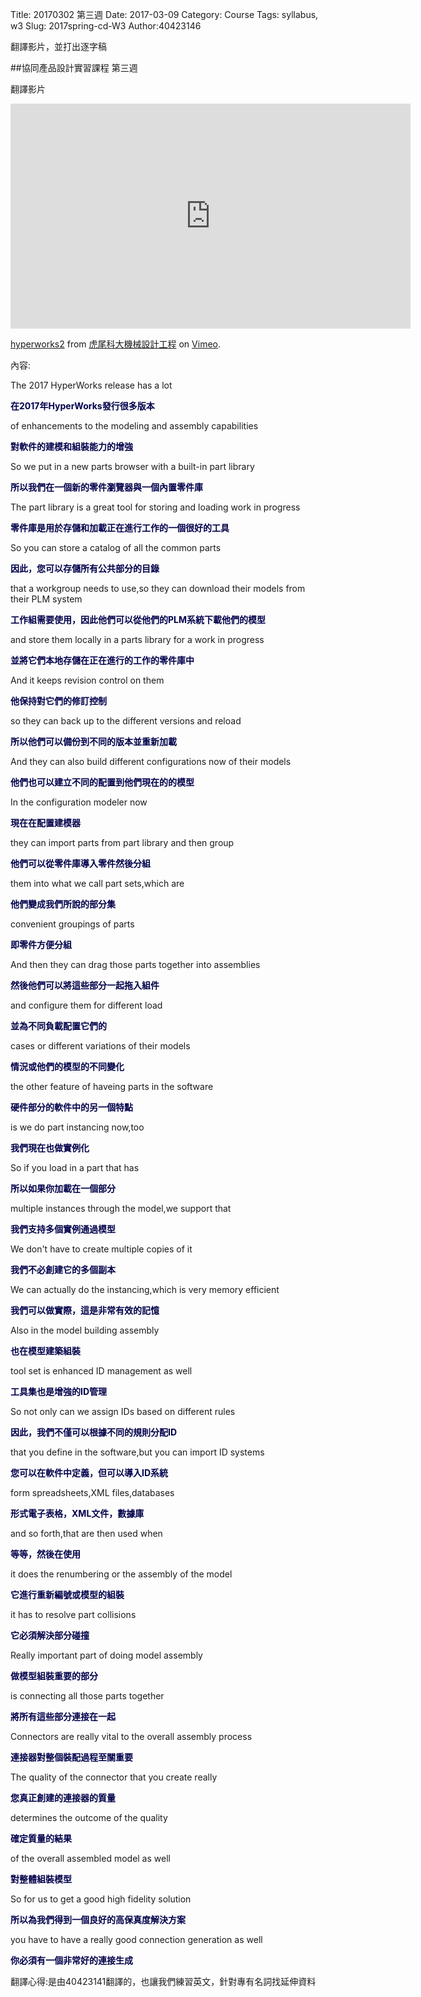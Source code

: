 Title: 20170302 第三週
Date: 2017-03-09
Category: Course
Tags: syllabus, w3
Slug: 2017spring-cd-W3
Author:40423146

翻譯影片，並打出逐字稿

<!-- PELICAN_END_SUMMARY -->

##協同產品設計實習課程 第三週

翻譯影片


<iframe src="https://player.vimeo.com/video/207229488" width="640" height="360" frameborder="0" webkitallowfullscreen mozallowfullscreen allowfullscreen></iframe>
<p><a href="https://vimeo.com/207229488">hyperworks2</a> from <a href="https://vimeo.com/user24079973">虎尾科大機械設計工程</a> on <a href="https://vimeo.com">Vimeo</a>.</p>

內容: 


The 2017 HyperWorks release has a lot
<p><b><font color="#	#0044BB">在2017年HyperWorks發行很多版本</font></b></p>

of enhancements to the modeling and assembly capabilities
<p><b><font color="#	#0044BB">對軟件的建模和組裝能力的增強</font></b></p>

So we put in a new parts browser with a built-in part library
<p><b><font color="#	#0044BB">所以我們在一個新的零件瀏覽器與一個內置零件庫</font></b></p>

The part library is a great tool for storing and loading work in progress
<p><b><font color="#	#0044BB">零件庫是用於存儲和加載正在進行工作的一個很好的工具</font></b></p>

So you can store a catalog of all the common parts
<p><b><font color="#	#0044BB">因此，您可以存儲所有公共部分的目錄</font></b></p>

that a workgroup needs to use,so they can download their models from their PLM system
<p><b><font color="#	#0044BB">工作組需要使用，因此他們可以從他們的PLM系統下載他們的模型</font></b></p>

and store them locally in a parts library for a work in progress
<p><b><font color="#	#0044BB">並將它們本地存儲在正在進行的工作的零件庫中</font></b></p>

And it keeps revision control on them
<p><b><font color="#	#0044BB">他保持對它們的修訂控制</font></b></p>

so they can back up to the different versions and reload
<p><b><font color="#	#0044BB">所以他們可以備份到不同的版本並重新加載</font></b></p>

And they can also build different configurations now of their models
<p><b><font color="#	#0044BB">他們也可以建立不同的配置到他們現在的的模型</font></b></p>

In the configuration modeler now
<p><b><font color="#	#0044BB">現在在配置建模器</font></b></p>

they can import parts from part library and then group
<p><b><font color="#	#0044BB">他們可以從零件庫導入零件然後分組</font></b></p>

them into what we call part sets,which are
<p><b><font color="#	#0044BB">他們變成我們所說的部分集</font></b></p>

convenient groupings of parts
<p><b><font color="#	#0044BB">即零件方便分組</font></b></p>

And then they can drag those parts together into assemblies
<p><b><font color="#	#0044BB">然後他們可以將這些部分一起拖入組件</font></b></p>

and configure them for different load
<p><b><font color="#	#0044BB">並為不同負載配置它們的</font></b></p>

cases or different variations of their models
<p><b><font color="#	#0044BB">情況或他們的模型的不同變化</font></b></p>

the other feature of haveing parts in the software
<p><b><font color="#	#0044BB">硬件部分的軟件中的另一個特點</font></b></p>

is we do part instancing now,too
<p><b><font color="#	#0044BB">我們現在也做實例化</font></b></p>

So if you load in a part that has
<p><b><font color="#	#0044BB">所以如果你加載在一個部分</font></b></p>

multiple instances through the model,we support that
<p><b><font color="#	#0044BB">我們支持多個實例通過模型</font></b></p>

We don't have to create multiple copies of it
<p><b><font color="#	#0044BB">我們不必創建它的多個副本</font></b></p>

We can actually do the instancing,which is very memory efficient
<p><b><font color="#	#0044BB">我們可以做實際，這是非常有效的記憶</font></b></p>

Also in the model building assembly
<p><b><font color="#	#0044BB">也在模型建築組裝</font></b></p>

tool set is enhanced ID management as well
<p><b><font color="#	#0044BB">工具集也是增強的ID管理</font></b></p>

So not only can we assign IDs based on different rules
<p><b><font color="#	#0044BB">因此，我們不僅可以根據不同的規則分配ID</font></b></p>

that you define in the software,but you can import ID systems
<p><b><font color="#	#0044BB">您可以在軟件中定義，但可以導入ID系統</font></b></p>

form spreadsheets,XML files,databases
<p><b><font color="#	#0044BB">形式電子表格，XML文件，數據庫</font></b></p>

and so forth,that are then used when
<p><b><font color="#	#0044BB">等等，然後在使用</font></b></p>

it does the renumbering or the assembly of the model
<p><b><font color="#	#0044BB">它進行重新編號或模型的組裝</font></b></p>

it has to resolve part collisions
<p><b><font color="#	#0044BB">它必須解決部分碰撞</font></b></p>

Really important part of doing model assembly
<p><b><font color="#	#0044BB">做模型組裝重要的部分</font></b></p>

is connecting all those parts together
<p><b><font color="#	#0044BB">將所有這些部分連接在一起</font></b></p>

Connectors are really vital to the overall assembly process
<p><b><font color="#	#0044BB">連接器對整個裝配過程至關重要</font></b></p>

The quality of the connector that you create really
<p><b><font color="#	#0044BB">您真正創建的連接器的質量</font></b></p>

determines the outcome of the quality
<p><b><font color="#	#0044BB">確定質量的結果</font></b></p>

of the overall assembled model as well
<p><b><font color="#	#0044BB">對整體組裝模型</font></b></p>

So for us to get a good high fidelity solution
<p><b><font color="#	#0044BB">所以為我們得到一個良好的高保真度解決方案</font></b></p>

you have to have a really good connection generation as well
<p><b><font color="#	#0044BB">你必須有一個非常好的連接生成</font></b></p>


翻譯心得:是由40423141翻譯的，也讓我們練習英文，針對專有名詞找延伸資料
